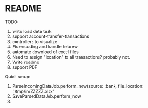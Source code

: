 # README

TODO:
1. write load data task
2. support account-transfer-transactions
2. controllers to visualize
3. Fix encoding and handle hebrew
4. automate download of excel files 
5. Need to assign "location" to all transactions? probably not.
9. Write readme
10. support PDF

Quick setup:
1. ParseIncomingDataJob.perform_now(source: :bank, file_location: './tmp/in/ZZZZZ.xlsx'
2. SaveParsedDataJob.perform_now
3. 